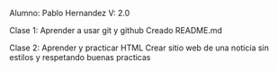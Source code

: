 Alumno: Pablo Hernandez
V: 2.0

Clase 1:
    Aprender a usar git y github
    Creado README.md

Clase 2:
    Aprender y practicar HTML
    Crear sitio web de una noticia sin estilos y respetando buenas practicas